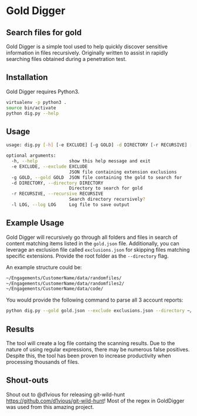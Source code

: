 # Gold Digger
## Search files for gold

Gold Digger is a simple tool used to help quickly discover sensitive information in files recursively. Originally written to assist in rapidly searching files obtained during a penetration test.

## Installation

Gold Digger requires Python3.

```sh
virtualenv -p python3 .
source bin/activate
python dig.py --help
```

## Usage

```sh
usage: dig.py [-h] [-e EXCLUDE] [-g GOLD] -d DIRECTORY [-r RECURSIVE] [-l LOG]

optional arguments:
  -h, --help            show this help message and exit
  -e EXCLUDE, --exclude EXCLUDE
                        JSON file containing extension exclusions
  -g GOLD, --gold GOLD  JSON file containing the gold to search for
  -d DIRECTORY, --directory DIRECTORY
                        Directory to search for gold
  -r RECURSIVE, --recursive RECURSIVE
                        Search directory recursively?
  -l LOG, --log LOG     Log file to save output
```

## Example Usage
Gold Digger will recursively go through all folders and files in search of content matching items listed in the `gold.json` file. Additionally, you can leverage an exclusion file called `exclusions.json` for skipping files matching specific extensions. Provide the root folder as the `--directory` flag.

An example structure could be:


```sh
~/Engagements/CustomerName/data/randomfiles/
~/Engagements/CustomerName/data/randomfiles2/
~/Engagements/CustomerName/data/code/
```

You would provide the following command to parse all 3 account reports:

```sh
python dig.py --gold gold.json --exclude exclusions.json --directory ~/Engagements/CustomerName/data/ --log Customer_2022-123_gold.log
```

## Results
The tool will create a log file containg the scanning results. Due to the nature of using regular expressions, there may be numerous false positives. Despite this, the tool has been proven to increase productivity when processing thousands of files. 

## Shout-outs
Shout out to @d1vious for releasing git-wild-hunt https://github.com/d1vious/git-wild-hunt! Most of the regex in GoldDigger was used from this amazing project.
